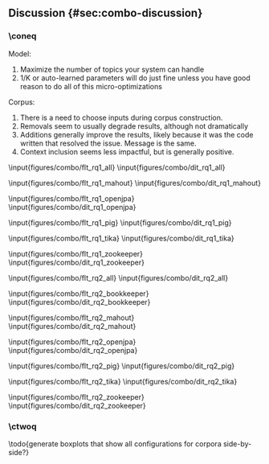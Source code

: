 ## Discussion {#sec:combo-discussion}


### \coneq


Model:

1. Maximize the number of topics your system can handle
2. 1/K or auto-learned parameters will do just fine unless you have good reason
   to do all of this micro-optimizations

Corpus:

1. There is a need to choose inputs during corpus construction.
2. Removals seem to usually degrade results, although not dramatically
3. Additions generally improve the results, likely because it was the code
   written that resolved the issue.  Message is the same.
4. Context inclusion seems less impactful, but is generally positive.


\input{figures/combo/flt_rq1_all}
\input{figures/combo/dit_rq1_all}

<!--
As \bookkeeper has optimal configurations for both FLT and DIT, there is no
choice to make.

\input{figures/combo/flt_rq1_bookkeeper}
\input{figures/combo/dit_rq1_bookkeeper}
-->

\input{figures/combo/flt_rq1_mahout}
\input{figures/combo/dit_rq1_mahout}

\input{figures/combo/flt_rq1_openjpa}
\input{figures/combo/dit_rq1_openjpa}

\input{figures/combo/flt_rq1_pig}
\input{figures/combo/dit_rq1_pig}

\input{figures/combo/flt_rq1_tika}
\input{figures/combo/dit_rq1_tika}

\input{figures/combo/flt_rq1_zookeeper}
\input{figures/combo/dit_rq1_zookeeper}

\input{figures/combo/flt_rq2_all}
\input{figures/combo/dit_rq2_all}

\input{figures/combo/flt_rq2_bookkeeper}
\input{figures/combo/dit_rq2_bookkeeper}

\input{figures/combo/flt_rq2_mahout}
\input{figures/combo/dit_rq2_mahout}

\input{figures/combo/flt_rq2_openjpa}
\input{figures/combo/dit_rq2_openjpa}

\input{figures/combo/flt_rq2_pig}
\input{figures/combo/dit_rq2_pig}

\input{figures/combo/flt_rq2_tika}
\input{figures/combo/dit_rq2_tika}

\input{figures/combo/flt_rq2_zookeeper}
\input{figures/combo/dit_rq2_zookeeper}

### \ctwoq

\todo{generate boxplots that show all configurations for corpora side-by-side?}

